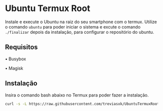 # Ubuntu Termux Root
Instale e execute o Ubuntu na raiz do seu smartphone com o termux. Utilize o comando `ubuntu` para poder iniciar o sistema e excute o comando `./finalizar` depois da instalação, para configurar o repositório do ubuntu.
## Requisitos
• Busybox

• Magisk
## Instalação
Insira o comando bash abaixo no Termux para poder fazer a instalação.
```bash
curl -s -L https://raw.githubusercontent.com/treviasxk/UbuntuTermuxRoot/master/install.sh -o install && bash install
```
